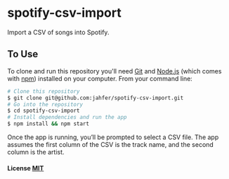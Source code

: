 # spotify-csv-import

Import a CSV of songs into Spotify.

## To Use

To clone and run this repository you'll need [Git](https://git-scm.com) and [Node.js](https://nodejs.org/en/download/) (which comes with [npm](http://npmjs.com)) installed on your computer. From your command line:

```bash
# Clone this repository
$ git clone git@github.com:jahfer/spotify-csv-import.git
# Go into the repository
$ cd spotify-csv-import
# Install dependencies and run the app
$ npm install && npm start
```

Once the app is running, you’ll be prompted to select a CSV file. The app assumes the first column of the CSV is the track name, and the second column is the artist.

#### License [MIT](LICENSE.md)
